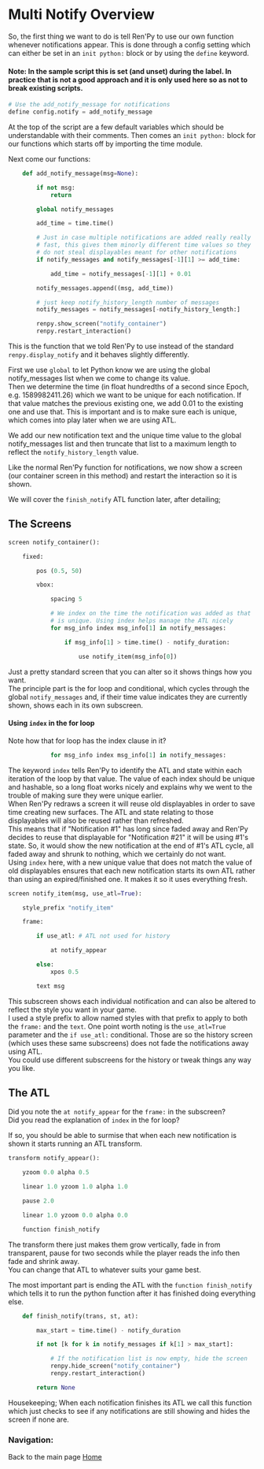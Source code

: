 # Multi Notify Overview

So, the first thing we want to do is tell Ren'Py to use our own function whenever notifications appear.
This is done through a config setting which can either be set in an `init python:` block or by using the `define` keyword.

#### Note: In the sample script this is set (and unset) during the label. In practice that is not a good approach and it is only used here so as not to break existing scripts.
```py
# Use the add_notify_message for notifications
define config.notify = add_notify_message
```
At the top of the script are a few default variables which should be understandable with their comments. Then comes an `init python:` block for our functions which starts off by importing the time module.

Next come our functions:
```py
    def add_notify_message(msg=None):

        if not msg:
            return

        global notify_messages

        add_time = time.time()

        # Just in case multiple notifications are added really really 
        # fast, this gives them minorly different time values so they
        # do not steal displayables meant for other notifications
        if notify_messages and notify_messages[-1][1] >= add_time:

            add_time = notify_messages[-1][1] + 0.01

        notify_messages.append((msg, add_time))

        # just keep notify_history_length number of messages
        notify_messages = notify_messages[-notify_history_length:]

        renpy.show_screen("notify_container")
        renpy.restart_interaction()
```
This is the function that we told Ren'Py to use instead of the standard `renpy.display_notify` and it behaves slightly differently.

First we use `global` to let Python know we are using the global notify_messages list when we come to change its value.  
Then we determine the time (in float hundredths of a second since Epoch, e.g. 1589982411.26) which we want to be unique for each notification. If that value matches the previous existing one, we add 0.01 to the existing one and use that. This is important and is to make sure each is unique, which comes into play later when we are using ATL.

We add our new notification text and the unique time value to the global notify_messages list and then truncate that list to a maximum length to reflect the `notify_history_length` value.

Like the normal Ren'Py function for notifications, we now show a screen (our container screen in this method) and restart the interaction so it is shown.

We will cover the `finish_notify` ATL function later, after detailing;

## The Screens

```py
screen notify_container():

    fixed:

        pos (0.5, 50)

        vbox:

            spacing 5

            # We index on the time the notification was added as that
            # is unique. Using index helps manage the ATL nicely
            for msg_info index msg_info[1] in notify_messages:

                if msg_info[1] > time.time() - notify_duration:

                    use notify_item(msg_info[0])
```
Just a pretty standard screen that you can alter so it shows things how you want.  
The principle part is the for loop and conditional, which cycles through the global `notify_messages` and, if their time value indicates they are currently shown, shows each in its own subscreen.

#### Using `index` in the for loop

Note how that for loop has the index clause in it?
```py
            for msg_info index msg_info[1] in notify_messages:
```
The keyword `index` tells Ren'Py to identify the ATL and state within each iteration of the loop by that value. The value of each index should be unique and hashable, so a long float works nicely and explains why we went to the trouble of making sure they were unique earlier.  
When Ren'Py redraws a screen it will reuse old displayables in order to save time creating new surfaces. The ATL and state relating to those displayables will also be reused rather than refreshed.  
This means that if "Notification #1" has long since faded away and Ren'Py decides to reuse that displayable for "Notification #21" it will be using #1's state. So, it would show the new notification at the end of #1's ATL cycle, all faded away and shrunk to nothing, which we certainly do not want.  
Using `index` here, with a new unique value that does not match the value of old displayables ensures that each new notification starts its own ATL rather than using an expired/finished one. It makes it so it uses everything fresh.


```py
screen notify_item(msg, use_atl=True):

    style_prefix "notify_item"

    frame:

        if use_atl: # ATL not used for history

            at notify_appear

        else:
            xpos 0.5

        text msg
```
This subscreen shows each individual notification and can also be altered to reflect the style you want in your game.  
I used a style prefix to allow named styles with that prefix to apply to both the `frame:` and the `text`.
One point worth noting is the `use_atl=True` parameter and the `if use_atl:` conditional. Those are so the history screen (which uses these same subscreens) does not fade the notifications away using ATL.  
You could use different subscreens for the history or tweak things any way you like.

## The ATL

Did you note the `at notify_appear` for the `frame:` in the subscreen?  
Did you read the explanation of `index` in the for loop?

If so, you should be able to surmise that when each new notification is shown it starts running an ATL transform.
```py
transform notify_appear():

    yzoom 0.0 alpha 0.5

    linear 1.0 yzoom 1.0 alpha 1.0

    pause 2.0

    linear 1.0 yzoom 0.0 alpha 0.0

    function finish_notify
```
The transform there just makes them grow vertically, fade in from transparent, pause for two seconds while the player reads the info then fade and shrink away.  
You can change that ATL to whatever suits your game best.

The most important part is ending the ATL with the `function finish_notify` which tells it to run the python function after it has finished doing everything else.
```py
    def finish_notify(trans, st, at):

        max_start = time.time() - notify_duration

        if not [k for k in notify_messages if k[1] > max_start]:

            # If the notification list is now empty, hide the screen
            renpy.hide_screen("notify_container")
            renpy.restart_interaction()

        return None
```
Housekeeping; When each notification finishes its ATL we call this function which just checks to see if any notifications are still showing and hides the screen if none are. 


### Navigation:

Back to the main page [Home](README.md)
